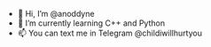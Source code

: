 - 👋 Hi, I’m @anoddyne
- 🌱 I’m currently learning C++ and Python
- 📫 You can text me in Telegram @childiwillhurtyou
